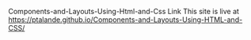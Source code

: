 Components-and-Layouts-Using-Html-and-Css Link
This site is live at https://ptalande.github.io/Components-and-Layouts-Using-HTML-and-CSS/
